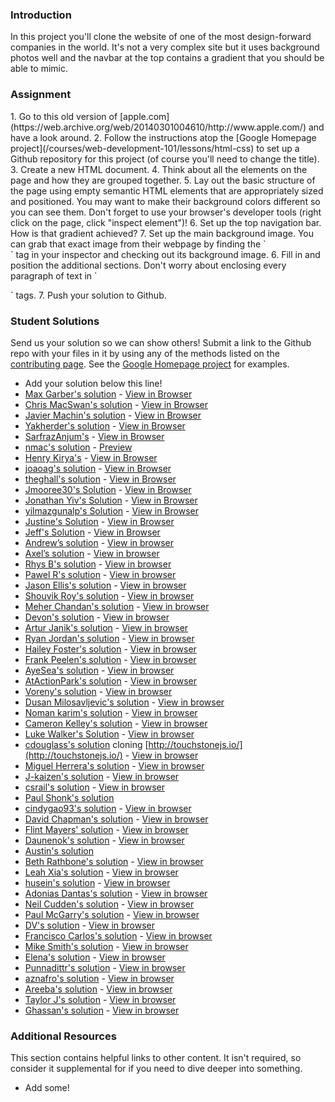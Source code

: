 ### Introduction
In this project you'll clone the website of one of the most design-forward companies in the world.  It's not a very complex site but it uses background photos well and the navbar at the top contains a gradient that you should be able to mimic.

### Assignment

<div class="lesson-content__panel" markdown="1">
1. Go to this old version of [apple.com](https://web.archive.org/web/20140301004610/http://www.apple.com/) and have a look around.
2. Follow the instructions atop the [Google Homepage project](/courses/web-development-101/lessons/html-css) to set up a Github repository for this project (of course you'll need to change the title).
3. Create a new HTML document.
4. Think about all the elements on the page and how they are grouped together.
5. Lay out the basic structure of the page using empty semantic HTML elements that are appropriately sized and positioned.  You may want to make their background colors different so you can see them.  Don't forget to use your browser's developer tools (right click on the page, click "inspect element")!
6. Set up the top navigation bar.  How is that gradient achieved?
7. Set up the main background image.  You can grab that exact image from their webpage by finding the `<section id="hero">` tag in your inspector and checking out its background image.
6. Fill in and position the additional sections.  Don't worry about enclosing every paragraph of text in `<p>` tags.
7. Push your solution to Github.
</div>

### Student Solutions
Send us your solution so we can show others! Submit a link to the Github repo with your files in it by using any of the methods listed on the [contributing page](http://github.com/TheOdinProject/curriculum/blob/master/contributing.md).  See the [Google Homepage project](/courses/web-development-101/lessons/html-css) for examples.

* Add your solution below this line!
* [Max Garber's solution](https://github.com/bubblebooy/Odin-HTML5andCSS3) - [View in Browser](https://bubblebooy.github.io/Odin-HTML5andCSS3/apple.html)
* [Chris MacSwan's solution](https://github.com/cmacswan07/apple_page) - [View in Browser](https://cmacswan07.github.io/apple_page/index.html)
* [Javier Machin's solution](https://github.com/Javier-Machin/apple-site) - [View in Browser](https://javier-machin.github.io/apple-site/)
* [Yakherder's solution](https://github.com/yakherder614/Apple-clone) - [View in Browser]( https://yakherder614.github.io/Apple-clone/)
* [SarfrazAnjum's](https://github.com/SarfrazAnjum/TOP_Building-with-Backgrounds-and-Gradients) - [View in Browser](https://sarfrazanjum.github.io/TOP_Building-with-Backgrounds-and-Gradients/)
* [nmac's solution](https://github.com/nmacawile/old-apple-layout) - [Preview](https://htmlpreview.github.io/?https://github.com/nmacawile/old-apple-layout/blob/master/index.html)
* [Henry Kirya's](https://github.com/harrika/appo) - [View in Browser](https://harrika.github.io/appo/)
* [joaoag's solution](https://github.com/joaoag/google-homepage) - [View in Browser](https://joaoag.github.io/google-homepage/)
* [theghall's solution](https://github.com/theghall/odin-apple) - [View in Browser](https://theghall.github.io/odin-apple/)
* [Jmooree30's Solution](https://github.com/jmooree30/apple-clone) - [View in Browser](https://jmooree30.github.io/apple-clone/)
* [Jonathan Yiv's Solution](https://github.com/JonathanYiv/old-apple-homepage) - [View in Browser](http://jonathanyiv.com/old-apple-homepage/)
* [yilmazgunalp's Solution](https://github.com/yilmazgunalp/apple) - [View in Browser](https://yilmazgunalp.github.io/apple)
* [Justine's Solution](https://github.com/justinemar/justinemar.github.io/tree/master/apple) - [View in Browser](https://justinemar.github.io/apple/)
* [Jeff's Solution](https://github.com/jmbothe/apple-landing-page) - [View in Browser](https://jmbothe.github.io/apple-landing-page/)
* [Andrew’s solution](https://github.com/andrewr224/backgrounds_project) - [View in browser](https://andrewr224.github.io/backgrounds_project/)
* [Axel’s solution](https://github.com/afuh/appel) - [View in browser](https://afuh.github.io/appel/)
* [Rhys B's solution](https://github.com/105ron/apple) - [View in browser](https://105ron.github.io/apple/)
* [Pawel R's solution](https://github.com/PawelRokosz/apple-homepage) - [View in browser](https://htmlpreview.github.io/?https://github.com/PawelRokosz/apple-homepage/blob/master/index.html)
* [Jason Ellis's solution](https://github.com/jason-ellis/apple-homepage) - [View in browser](http://htmlpreview.github.io/?https://github.com/jason-ellis/apple-homepage/blob/master/index.html)
* [Shouvik Roy's solution](https://github.com/royshouvik/applehome) - [View in browser](http://htmlpreview.github.io/?https://github.com/royshouvik/applehome/blob/master/index.html)
* [Meher Chandan's solution](https://github.com/meherchandan/Apple_Project) - [View in browser](http://htmlpreview.github.io/?https://github.com/meherchandan/Apple_Project/blob/master/Index.html)
* [Devon's solution](https://github.com/defitjo/backgrounds-and-gradients) - [View in browser](https://defitjo.github.io/backgrounds-and-gradients/)
* [Artur Janik's solution](https://github.com/ArturJanik/ProjectApple) - [View in browser](http://htmlpreview.github.io/?https://github.com/ArturJanik/ProjectApple/blob/master/index2.html)
* [Ryan Jordan's solution](https://github.com/krjordan/odin-project/tree/master/apple-project) - [View in browser](http://htmlpreview.github.io/?https://github.com/krjordan/odin-project/tree/master/apple-project/index.html)
* [Hailey Foster's solution](https://github.com/hmfoster/apple-backgrounds.git) - [View in browser](http://htmlpreview.github.io/?https://github.com/hmfoster/apple-backgrounds/blob/master/index.html)
* [Frank Peelen's solution](https://github.com/FrankPeelen/Apple-CSS) - [View in browser](https://rawgit.com/FrankPeelen/Apple-CSS/master/index.html)
* [AyeSea's solution](https://github.com/AyeSea/apple-homepage) - [View in browser](https://htmlpreview.github.io/?https://github.com/AyeSea/apple-homepage/blob/master/index.html)
* [AtActionPark's solution](https://github.com/AtActionPark/odin_backgrounds_and_gradients) - [View in browser](https://htmlpreview.github.io/?https://github.com/AtActionPark/odin_backgrounds_and_gradients/blob/master/main.html)
* [Voreny's solution](https://github.com/Gelio/apple-homepage) - [View in browser](http://gelio.github.io/apple-homepage/)
* [Dusan Milosavljevic's solution](https://github.com/dusanmilosavljevic1624/Project-Backgrounds-and-Gradients) - [View in browser](http://dusanmilosavljevic1624.github.io/Project-Backgrounds-and-Gradients/)
* [Noman karim's solution](https://github.com/nomankarim/apple.com) - [View in browser](https://htmlpreview.github.io/?https://github.com/nomankarim/apple.com/blob/master/index.html)
* [Cameron Kelley's solution](https://github.com/cameronjkelley/the_odin_project/tree/master/html5_css3/apple-homepage) - [View in browser](https://htmlpreview.github.io/?https://github.com/cameronjkelley/the_odin_project/blob/master/html5_css3/apple-homepage/index.html)
* [Luke Walker's Solution](https://github.com/ubershibs/odin-html-css/tree/master/apple) - [View in browser](https://htmlpreview.github.io/?https://github.com/ubershibs/odin-html-css/blob/master/apple/index.html)
* [cdouglass's solution](https://github.com/cdouglass/odin-project-exercises/blob/master/html-css/backgrounds-and-gradients/touchstone.html) cloning [http://touchstonejs.io/](http://touchstonejs.io/) - [View in browser](https://htmlpreview.github.io/?https://github.com/cdouglass/odin-project-exercises/blob/master/html-css/backgrounds-and-gradients/touchstone.html)
* [Miguel Herrera's solution](https://github.com/migueloherrera/apple) - [View in browser](https://htmlpreview.github.io/?https://github.com/migueloherrera/apple/blob/master/index.html)
* [J-kaizen's solution](https://github.com/J-kaizen/TheOdinProject/tree/master/HTML_CSS/gradients) - [View in browser](https://htmlpreview.github.io/?https://github.com/J-kaizen/TheOdinProject/blob/master/HTML_CSS/gradients/index.html)
* [csrail's solution](https://github.com/csrail/apple-mock) - [View in browser](https://rawgit.com/csrail/apple-mock/master/index.html)
* [Paul Shonk's solution](https://github.com/pshonk/apple)
* [cindygao93's solution](https://github.com/cindygao93/google-homepage) - [View in browser](https://cindygao93.github.io/google-homepage/)
* [David Chapman's solution](https://github.com/davidchappy/odin_training_projects/tree/master/html-backgrounds-gradients
) - [View in browser](https://davidchappy.github.io/html-backgrounds-gradients/)
* [Flint Mayers' solution](https://github.com/FlintMayers/Backgrounds-and-Gradients-with-Apple) - [View in browser](https://flintmayers.github.io/Backgrounds-and-Gradients-with-Apple-/)
* [Daunenok's solution](https://github.com/daunenok/apple) - [View in browser](https://daunenok.github.io/apple/)
* [Austin's solution](https://github.com/CouchofTomato/apple-clone)
* [Beth Rathbone's solution](https://github.com/bethrath/apple-homepage) - [View in browser](http://htmlpreview.github.io/?https://github.com/bethrath/apple-homepage/blob/master/index.html)
* [Leah Xia's solution](https://github.com/LeahXia/apple.git) - [View in browser](https://leahxia.github.io/apple/)
* [husein's solution](https://github.com/hosghf/apple-page-rubuild) - [View in browser](https://htmlpreview.github.io/?https://github.com/hosghf/apple-page-rubuild/blob/master/index.html)
* [Adonias Dantas's solution](https://github.com/adoniasdantas/apple-homepage) - [View in browser](https://adoniasdantas.github.io/apple-homepage/)
* [Neil Cudden's solution](https://github.com/ncud4bloc/Apple/) - [View in browser](https://ncud4bloc.github.io/Apple/HTML/index.html)
* [Paul McGarry's solution](https://github.com/thiswillhavetodo/apple-background-images) - [View in browser](https://thiswillhavetodo.github.io/apple-background-images/index.html)
* [DV's solution](https://github.com/dvislearning/odin-apple-clone) - [View in browser](https://htmlpreview.github.io/?https://github.com/dvislearning/odin-apple-clone/blob/master/index.html)
* [Francisco Carlos's solution](https://github.com/fcarlosdev/the_odin_project/tree/master/apple-old-layout) - [View in browser](http://htmlpreview.github.io/?https://github.com/fcarlosdev/the_odin_project/blob/master/apple-old-layout/index.html)
* [Mike Smith's solution](https://github.com/MikeSS281986/Old-School-Apple-Page) - [View in browser](https://mikess281986.github.io/Old-School-Apple-Page/)
* [Elena's solution](https://github.com/elena-sam/css-backgrounds) - [View in browser](https://elena-sam.github.io/css-backgrounds/)
* [Punnadittr's solution](https://github.com/punnadittr/apple-home) - [View in browser](https://punnadittr.github.io/apple-home/)
* [aznafro's solution](https://github.com/aznafro/apple) - [View in browser](https://aznafro.github.io/apple/)
* [Areeba's solution](https://github.com/AREEBAISHTIAQ/Apple-homepage) - [View in browser](https://areebaishtiaq.github.io/Apple-homepage/)
* [Taylor J's solution](https://github.com/taylorjohannsen/applemockup) - [View in browser](https://taylorjohannsen.github.io/applemockup/)
* [Ghassan's solution](https://github.com/GT001/TOP-Apple.com-Clone) - [View in browser](https://gt001.github.io/TOP-Apple.com-Clone/)

### Additional Resources
This section contains helpful links to other content. It isn't required, so consider it supplemental for if you need to dive deeper into something.

* Add some!
